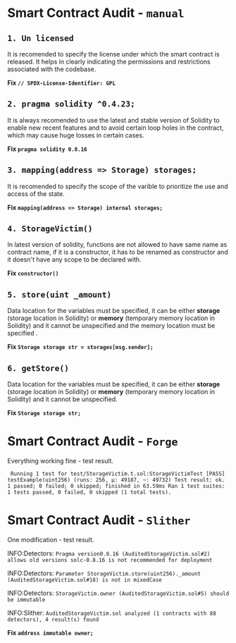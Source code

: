 # Smart Contract Audit - `manual`

**`1. Un licensed`**
- 
It is recomended to specify the license under which the smart contract is released. It helps in clearly indicating the permissions and restrictions associated with the codebase.

**Fix `// SPDX-License-Identifier: GPL`**

**`2. pragma solidity ^0.4.23;`**
- 
It is always recomended to use the latest and stable version of Solidity to enable new recent features and to avoid certain loop holes in the contract, which may cause huge losses in certain cases.

**Fix `pragma solidity 0.8.16`**


**`3. mapping(address => Storage) storages;`**
-
It is recomended to specify the scope of the varible to prioritize the use and access of the state.

**Fix `mapping(address => Storage) internal storages;`**


**`4. StorageVictim()`**
- 
In latest version of solidity, functions are not allowed to have same name as contract name, if it is a constructor, it has to be renamed as constructor and it doesn't have any scope to be declared with.

**Fix `constructor()`**

**`5. store(uint _amount)`**
- 
Data location for the variables must be specified, it can be either **storage** (storage location in Solidity) or **memory** (temporary memory location in Solidity) and it cannot be unspecified and the memory location must be specified .

**Fix `Storage storage str = storages[msg.sender];`**


**`6. getStore()`**
- 
Data location for the variables must be specified, it can be either **storage** (storage location in Solidity) or **memory** (temporary memory location in Solidity) and it cannot be unspecified.

**Fix `Storage storage str;`**

# Smart Contract Audit - `Forge`

Everything working fine - test result.

`
Running 1 test for test/StorageVictim.t.sol:StorageVictimTest
[PASS] testExample(uint256) (runs: 256, μ: 49187, ~: 49732)
Test result: ok. 1 passed; 0 failed; 0 skipped; finished in 63.59ms
Ran 1 test suites: 1 tests passed, 0 failed, 0 skipped (1 total tests).`


# Smart Contract Audit - `Slither`

One modification - test result.

INFO:Detectors:
`Pragma version0.8.16 (AuditedStorageVictim.sol#2) allows old versions
solc-0.8.16 is not recommended for deployment`

INFO:Detectors:
`Parameter StorageVictim.store(uint256)._amount (AuditedStorageVictim.sol#18) is not in mixedCase   `  

INFO:Detectors: `
StorageVictim.owner (AuditedStorageVictim.sol#5) should be immutable `


INFO:Slither: `AuditedStorageVictim.sol analyzed (1 contracts with 88 detectors), 4 result(s) found`

**Fix `address immutable owner;`**
